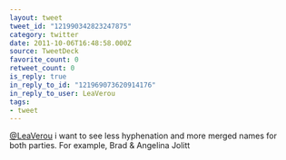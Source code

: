 ```yaml
---
layout: tweet
tweet_id: "121990342823247875"
category: twitter
date: 2011-10-06T16:48:58.000Z
source: TweetDeck
favorite_count: 0
retweet_count: 0
is_reply: true
in_reply_to_id: "121969073620914176"
in_reply_to_user: LeaVerou
tags:
- tweet
---
```


[@LeaVerou](https://twitter.com/@LeaVerou) i want to see less hyphenation and more merged names for both parties. For example, Brad & Angelina Jolitt
